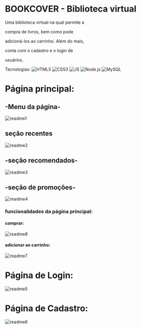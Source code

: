 # BOOKCOVER - Biblioteca virtual 
<p> Uma biblioteca virtual na qual permite a

compra de livros, bem como pode

adicioná-los ao carrinho. Além do mais,

conta com o cadastro e o login de

usuários.</p>

Tecnologias: ![HTML5](https://img.shields.io/badge/-HTML5-orange) ![CSS3](https://img.shields.io/badge/-CSS3-skyblue) ![JS](https://img.shields.io/badge/-JavaScript-yellow) ![Node.js](https://img.shields.io/badge/-Node.js-green) ![MySQL](https://img.shields.io/badge/-MySQL-darkblue)



# Página principal:

## -Menu da página-

![readme1](https://github.com/user-attachments/assets/176166bb-d206-4e2f-a358-fecf4da8d2c9)

## seção recentes

![readme2](https://github.com/user-attachments/assets/66ac7546-b0ee-4b53-ba5d-9000f192ab70)


## -seção recomendados-

![readme3](https://github.com/user-attachments/assets/a225b8e7-f68f-4ae0-9dd9-0e10343d4f7f)


## -seção de promoções-

![readme4](https://github.com/user-attachments/assets/8220efec-f8ff-4373-8132-c575ab0f5130)


### funcionalidades da página principal:

#### comprar:






![readme8](https://github.com/user-attachments/assets/676031fe-95b7-4c92-8849-cb79fbc17b17)







#### adicionar ao carrinho:





![readme7](https://github.com/user-attachments/assets/6fbffac6-900e-491e-aa36-9fe46526ffdb)






# Página de Login:

![readme5](https://github.com/user-attachments/assets/9f5af02e-1cee-4048-9dd5-b4c703659d57)


# Página de Cadastro:

![readme6](https://github.com/user-attachments/assets/b96039fc-10ec-469a-9834-6f7b1d2dc501)

